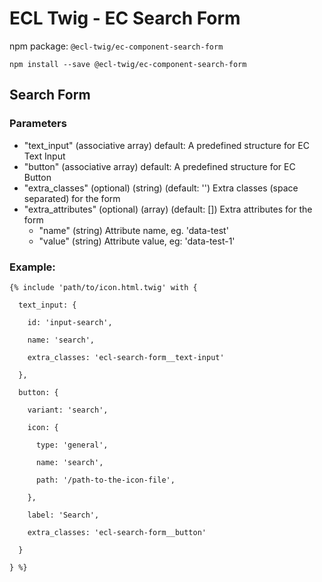 # ECL Twig - EC Search Form

npm package: `@ecl-twig/ec-component-search-form`

```shell
npm install --save @ecl-twig/ec-component-search-form
```

## Search Form

### Parameters

- "text_input" (associative array) default: A predefined structure for EC Text Input
- "button" (associative array) default: A predefined structure for EC Button
- "extra_classes" (optional) (string) (default: '') Extra classes (space separated) for the form
- "extra_attributes" (optional) (array) (default: []) Extra attributes for the form
  - "name" (string) Attribute name, eg. 'data-test'
  - "value" (string) Attribute value, eg: 'data-test-1'

### Example:

```twig
{% include 'path/to/icon.html.twig' with {

  text_input: {

    id: 'input-search',

    name: 'search',

    extra_classes: 'ecl-search-form__text-input'

  },

  button: {

    variant: 'search',

    icon: {

      type: 'general',

      name: 'search',

      path: '/path-to-the-icon-file',

    },

    label: 'Search',

    extra_classes: 'ecl-search-form__button'

  }

} %}
```
